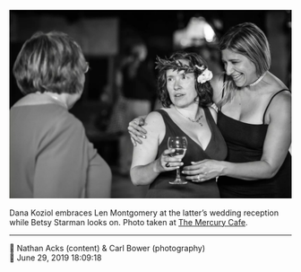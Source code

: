 ![Dana Koziol embraces Len Montgomery](assets/f1048f9db5e338c5bd3bdbe593fc5964.webp)

Dana Koziol embraces Len Montgomery at the latter’s wedding reception while Betsy Starman looks on. Photo taken at [The Mercury Cafe](http://mercurycafe.com/).

- - - -

<span aria-hidden="true">👥</span> Nathan Acks (content) & Carl Bower (photography)  
<span aria-hidden="true">📅</span> June 29, 2019 18:09:18
